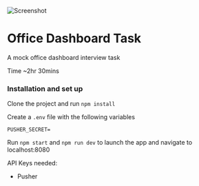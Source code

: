 ![Screenshot](https://stuck-public.s3-us-west-2.amazonaws.com/Interview+Tasks/Screen+Shot+2020-03-26+at+12.37.07.png)

# Office Dashboard Task
A mock office dashboard interview task

Time ~2hr 30mins

### Installation and set up
Clone the project and run `npm install`

Create a `.env` file with the following variables
```
PUSHER_SECRET=
```
Run `npm start` and `npm run dev` to launch the app and navigate to localhost:8080

API Keys needed:

+ Pusher
